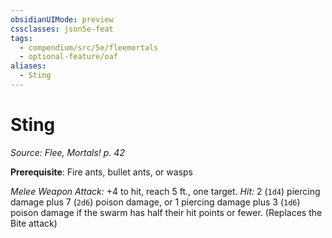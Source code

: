 ```yaml
---
obsidianUIMode: preview
cssclasses: json5e-feat
tags:
  - compendium/src/5e/fleemortals
  - optional-feature/oaf
aliases:
  - Sting
---
```

# Sting
*Source: Flee, Mortals! p. 42*  

**Prerequisite**: Fire ants, bullet ants, or wasps

*Melee Weapon Attack:* +4 to hit, reach 5 ft., one target. *Hit:* 2 (`1d4`) piercing damage plus 7 (`2d6`) poison damage, or 1 piercing damage plus 3 (`1d6`) poison damage if the swarm has half their hit points or fewer. (Replaces the Bite attack)
